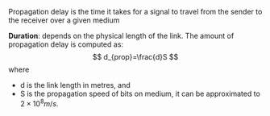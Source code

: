 Propagation delay is the time it takes for a signal to travel from the sender to the receiver over a given medium

**Duration**: depends on the physical length of the link. The amount of propagation delay is computed as: 
$$
d_{prop}=\frac{d}S
$$
where 
- d is the link length in metres, and 
- S is the propagation speed of bits on medium, it can be approximated to $2×10^8 m/s$.

